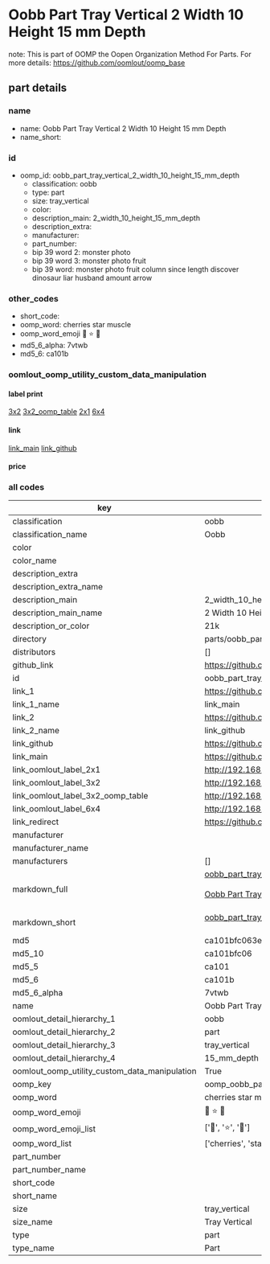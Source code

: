 # Oobb Part Tray Vertical 2 Width 10 Height 15 mm Depth  

note: This is part of OOMP the Oopen Organization Method For Parts. For more details: https://github.com/oomlout/oomp_base

##  part details
  







### name
* name: Oobb Part Tray Vertical 2 Width 10 Height 15 mm Depth
* name_short: 
### id
* oomp_id: oobb_part_tray_vertical_2_width_10_height_15_mm_depth
  * classification: oobb
  * type: part
  * size: tray_vertical
  * color: 
  * description_main: 2_width_10_height_15_mm_depth
  * description_extra: 
  * manufacturer: 
  * part_number: 
  * bip 39 word 2: monster photo
  * bip 39 word 3: monster photo fruit
  * bip 39 word: monster photo fruit column since length discover dinosaur liar husband amount arrow

### other_codes
* short_code: 
* oomp_word: cherries star muscle
* oomp_word_emoji :cherries: :star: :muscle:
* md5_6_alpha: 7vtwb
* md5_6: ca101b






### oomlout_oomp_utility_custom_data_manipulation
#### label print
[3x2](http://192.168.1.245:1112/?label=oomp%207vtwb)
[3x2_oomp_table](http://192.168.1.108:1112/?label=oomp%207vtwb)
[2x1](http://192.168.1.242:1112/?label=oomp%207vtwb)
[6x4](http://192.168.1.55:1112/?label=oomp%207vtwb)    

#### link

[link_main](https://github.com/oomlout/oomlout_oomp_version_1_messy/tree/main/parts/oobb_part_tray_vertical_2_width_10_height_15_mm_depth) [link_github](https://github.com/oomlout/oomlout_oomp_version_1_messy/tree/main/parts/oobb_part_tray_vertical_2_width_10_height_15_mm_depth)                             

#### price







### all codes 
| key | value |  
| --- | --- |  
| classification | oobb |  
| classification_name | Oobb |  
| color |  |  
| color_name |  |  
| description_extra |  |  
| description_extra_name |  |  
| description_main | 2_width_10_height_15_mm_depth |  
| description_main_name | 2 Width 10 Height 15 mm Depth |  
| description_or_color | 21k |  
| directory | parts/oobb_part_tray_vertical_2_width_10_height_15_mm_depth |  
| distributors | [] |  
| github_link | https://github.com/oomlout/oomlout_oomp_part_src/tree/main/parts/oobb_part_tray_vertical_2_width_10_height_15_mm_depth |  
| id | oobb_part_tray_vertical_2_width_10_height_15_mm_depth |  
| link_1 | https://github.com/oomlout/oomlout_oomp_version_1_messy/tree/main/parts/oobb_part_tray_vertical_2_width_10_height_15_mm_depth |  
| link_1_name | link_main |  
| link_2 | https://github.com/oomlout/oomlout_oomp_version_1_messy/tree/main/parts/oobb_part_tray_vertical_2_width_10_height_15_mm_depth |  
| link_2_name | link_github |  
| link_github | https://github.com/oomlout/oomlout_oomp_version_1_messy/tree/main/parts/oobb_part_tray_vertical_2_width_10_height_15_mm_depth |  
| link_main | https://github.com/oomlout/oomlout_oomp_version_1_messy/tree/main/parts/oobb_part_tray_vertical_2_width_10_height_15_mm_depth |  
| link_oomlout_label_2x1 | http://192.168.1.242:1112/?label=oomp%207vtwb |  
| link_oomlout_label_3x2 | http://192.168.1.245:1112/?label=oomp%207vtwb |  
| link_oomlout_label_3x2_oomp_table | http://192.168.1.108:1112/?label=oomp%207vtwb |  
| link_oomlout_label_6x4 | http://192.168.1.55:1112/?label=oomp%207vtwb |  
| link_redirect | https://github.com/oomlout/oomlout_oomp_version_1_messy/tree/main/parts/oobb_part_tray_vertical_2_width_10_height_15_mm_depth |  
| manufacturer |  |  
| manufacturer_name |  |  
| manufacturers | [] |  
| markdown_full | [oobb_part_tray_vertical_2_width_10_height_15_mm_depth](none)<br>[](none)<br>[Oobb Part Tray Vertical 2 Width 10 Height 15 Mm Depth](none)<br><br> |  
| markdown_short | [oobb_part_tray_vertical_2_width_10_height_15_mm_depth](none)<br><br> |  
| md5 | ca101bfc063e67de006492dcbba8ec7a |  
| md5_10 | ca101bfc06 |  
| md5_5 | ca101 |  
| md5_6 | ca101b |  
| md5_6_alpha | 7vtwb |  
| name | Oobb Part Tray Vertical 2 Width 10 Height 15 mm Depth |  
| oomlout_detail_hierarchy_1 | oobb |  
| oomlout_detail_hierarchy_2 | part |  
| oomlout_detail_hierarchy_3 | tray_vertical |  
| oomlout_detail_hierarchy_4 | 15_mm_depth |  
| oomlout_oomp_utility_custom_data_manipulation | True |  
| oomp_key | oomp_oobb_part_tray_vertical_2_width_10_height_15_mm_depth |  
| oomp_word | cherries star muscle |  
| oomp_word_emoji | :cherries: :star: :muscle: |  
| oomp_word_emoji_list | [':cherries:', ':star:', ':muscle:'] |  
| oomp_word_list | ['cherries', 'star', 'muscle'] |  
| part_number |  |  
| part_number_name |  |  
| short_code |  |  
| short_name |  |  
| size | tray_vertical |  
| size_name | Tray Vertical |  
| type | part |  
| type_name | Part |  
